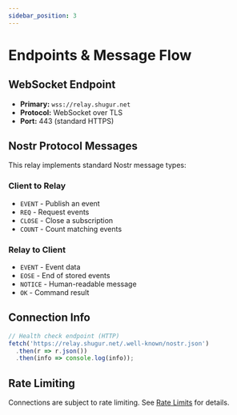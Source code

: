 ```yaml
---
sidebar_position: 3
---
```


# Endpoints & Message Flow

## WebSocket Endpoint

- **Primary:** `wss://relay.shugur.net`
- **Protocol:** WebSocket over TLS
- **Port:** 443 (standard HTTPS)

## Nostr Protocol Messages

This relay implements standard Nostr message types:

### Client to Relay

- `EVENT` - Publish an event
- `REQ` - Request events 
- `CLOSE` - Close a subscription
- `COUNT` - Count matching events

### Relay to Client

- `EVENT` - Event data
- `EOSE` - End of stored events
- `NOTICE` - Human-readable message
- `OK` - Command result

## Connection Info

```javascript
// Health check endpoint (HTTP)
fetch('https://relay.shugur.net/.well-known/nostr.json')
  .then(r => r.json())
  .then(info => console.log(info));
```

## Rate Limiting

Connections are subject to rate limiting. See [Rate Limits](./rate-limits) for details.
